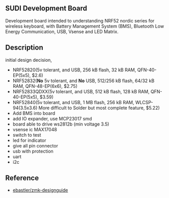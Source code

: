 ## SUDI Development Board

Development board intended to understanding NRF52 nordic series for wireless keyboard, 
with Battery Management System (BMS), Bluetooth Low Energy Communication, USB, Vsense and 
LED Matrix.

## Description 

initial design decision, 

- NRF52820(5v tolerant, and USB, 256 kB flash, 32 kB RAM, QFN-40-EP(5x5), $2.6)
- NRF52832(**No** 5v tolerant, and **No** USB, 512/256 kB flash, 64/32 kB RAM, QFN-48-EP(6x6), $2.75)
- NRF52833QDXX(5v tolerant, and USB, 512 kB flash, 128 kB RAM, QFN-40-EP(5x5), $3.59)
- NRF52840(5v tolerant, and USB, 1 MB flash, 256 kB RAM, WLCSP-94(3.5x3.6) More difficult to Solder but most complete feature, $5.22)
- Add BMS into board 
- add IO expander, use MCP23017 smd
- board able to drive ws2812b (min voltage 3.5)
- vsense ic MAX17048
- switch to test 
- led for indicator 
- give all pin connector 
- usb with protection 
- uart 
- i2c 


## Reference 

- [ebastler/zmk-designguide](https://github.com/ebastler/zmk-designguide)
